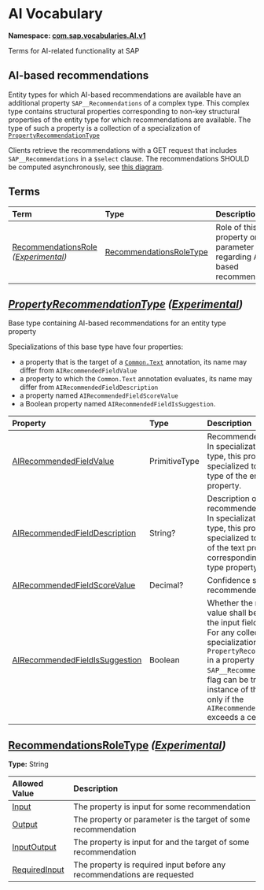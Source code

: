 # AI Vocabulary
**Namespace: [com.sap.vocabularies.AI.v1](AI.xml)**

Terms for AI-related functionality at SAP

## AI-based recommendations

Entity types for which AI-based recommendations are available have an additional
property `SAP__Recommendations` of a complex type. This complex type contains
structural properties corresponding to non-key structural properties of the entity type for which recommendations are
available. The type of such a property is a collection of a specialization of [`PropertyRecommendationType`](#PropertyRecommendationType)

Clients retrieve the recommendations with a GET request that includes `SAP__Recommendations` in a `$select` clause.
The recommendations SHOULD be computed asynchronously, see [this diagram](../docs/recommendations.md).


## Terms

Term|Type|Description
:---|:---|:----------
[RecommendationsRole](./AI.xml#L85:~:text=<Term%20Name="-,RecommendationsRole,-") *([Experimental](Common.md#Experimental))*|[RecommendationsRoleType](#RecommendationsRoleType)|<a name="RecommendationsRole"></a>Role of this property or parameter regarding AI-based recommendations

<a name="PropertyRecommendationType"></a>
## [*PropertyRecommendationType*](./AI.xml#L49:~:text=<ComplexType%20Name="-,PropertyRecommendationType,-") *([Experimental](Common.md#Experimental))*
Base type containing AI-based recommendations for an entity type property

Specializations of this base type have four properties:
- a property that is the target of a [`Common.Text`](Common.md#Text) annotation, its name may differ from `AIRecommendedFieldValue`
- a property to which the `Common.Text` annotation evaluates, its name may differ from `AIRecommendedFieldDescription`
- a property named `AIRecommendedFieldScoreValue`
- a Boolean property named `AIRecommendedFieldIsSuggestion`.

Property|Type|Description
:-------|:---|:----------
[AIRecommendedFieldValue](./AI.xml#L59:~:text=<ComplexType%20Name="-,PropertyRecommendationType,-")|PrimitiveType|Recommended value<br>In specializations of this base type, this property is specialized to the primitive type of the entity type property.
[AIRecommendedFieldDescription](./AI.xml#L66:~:text=<ComplexType%20Name="-,PropertyRecommendationType,-")|String?|Description of the recommended value<br>In specializations of this base type, this property is specialized to the string type of the text property corresponding to the entity type property.
[AIRecommendedFieldScoreValue](./AI.xml#L72:~:text=<ComplexType%20Name="-,PropertyRecommendationType,-")|Decimal?|Confidence score of the recommended value
[AIRecommendedFieldIsSuggestion](./AI.xml#L75:~:text=<ComplexType%20Name="-,PropertyRecommendationType,-")|Boolean|Whether the recommended value shall be suggested in the input field<br>For any collection of a specialization of `PropertyRecommendationType` in a property of `SAP__Recommendations`, this flag can be true in at most one instance of the collection, and only if the `AIRecommendedFieldScoreValue` exceeds a certain threshold.

<a name="RecommendationsRoleType"></a>
## [RecommendationsRoleType](./AI.xml#L89:~:text=<TypeDefinition%20Name="-,RecommendationsRoleType,-") *([Experimental](Common.md#Experimental))*
**Type:** String



Allowed Value|Description
:------------|:----------
[Input](./AI.xml#L93:~:text=<TypeDefinition%20Name="-,RecommendationsRoleType,-")|The property is input for some recommendation
[Output](./AI.xml#L97:~:text=<TypeDefinition%20Name="-,RecommendationsRoleType,-")|The property or parameter is the target of some recommendation
[InputOutput](./AI.xml#L101:~:text=<TypeDefinition%20Name="-,RecommendationsRoleType,-")|The property is input for and the target of some recommendation
[RequiredInput](./AI.xml#L105:~:text=<TypeDefinition%20Name="-,RecommendationsRoleType,-")|The property is required input before any recommendations are requested
